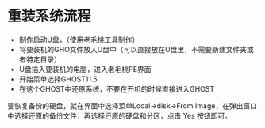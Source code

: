 # 重装系统流程

- 制作启动U盘，（使用老毛桃工具制作）
- 将要装机的GHO文件放入U盘中（可以直接放在U盘里，不需要新建文件夹或者特定目录）
- U盘插入要装机的电脑，进入老毛桃PE界面
- 开始菜单选择GHOST11.5
- 在这个GHOST中还原系统，不要在开机的时候直接进入GHOST

要恢复备份的硬盘，就在界面中选择菜单Local→disk→From Image，在弹出窗口中选择还原的备份文件，再选择还原的硬盘和分区，点击 Yes 按钮即可。